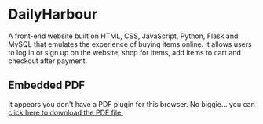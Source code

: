 # DailyHarbour
A front-end website built on HTML, CSS, JavaScript, Python, Flask and MySQL that emulates the experience of buying items online. It allows users to log in or sign up on the website, shop for items, add items to cart and checkout after payment.

## Embedded PDF
<object data="User Guide-DailyHarbour.pdf" type="application/pdf" width="100%" height="500px">
    <p>It appears you don't have a PDF plugin for this browser. No biggie... you can <a href="User Guide-DailyHarbour.pdf">click here to download the PDF file.</a></p>
</object>

